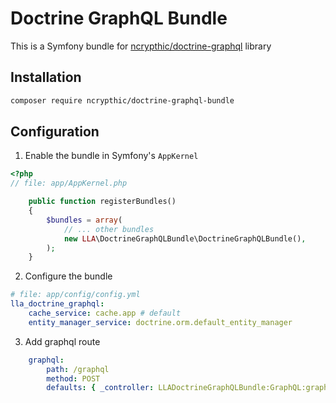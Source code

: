 # Doctrine GraphQL Bundle

This is a Symfony bundle for [ncrypthic/doctrine-graphql](https://packagist.org/packages/ncrypthic/doctrine-graphql) library

## Installation

```sh
composer require ncrypthic/doctrine-graphql-bundle
```

## Configuration

1. Enable the bundle in Symfony's `AppKernel`

```php
<?php
// file: app/AppKernel.php

    public function registerBundles()
    {
        $bundles = array(
            // ... other bundles
            new LLA\DoctrineGraphQLBundle\DoctrineGraphQLBundle(),
        );
    }
```

2. Configure the bundle

```yaml
# file: app/config/config.yml
lla_doctrine_graphql:
    cache_service: cache.app # default
    entity_manager_service: doctrine.orm.default_entity_manager
```

3. Add graphql route

```yaml
    graphql:
        path: /graphql
        method: POST
        defaults: { _controller: LLADoctrineGraphQLBundle:GraphQL:graphql }
```
